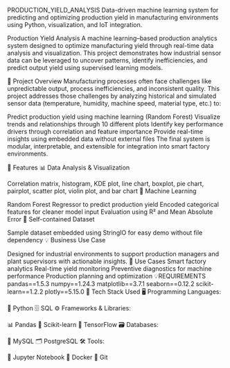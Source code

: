 
PRODUCTION_YIELD_ANALYSIS
Data-driven machine learning system for predicting and optimizing production yield in manufacturing environments using Python, visualization, and IoT integration.

Production Yield Analysis
A machine learning–based production analytics system designed to optimize manufacturing yield through real-time data analysis and visualization. This project demonstrates how industrial sensor data can be leveraged to uncover patterns, identify inefficiencies, and predict output yield using supervised learning models.

📌 Project Overview
Manufacturing processes often face challenges like unpredictable output, process inefficiencies, and inconsistent quality. This project addresses those challenges by analyzing historical and simulated sensor data (temperature, humidity, machine speed, material type, etc.) to:

Predict production yield using machine learning (Random Forest)
Visualize trends and relationships through 10 different plots
Identify key performance drivers through correlation and feature importance
Provide real-time insights using embedded data without external files
The final system is modular, interpretable, and extensible for integration into smart factory environments.

🚀 Features
📊 Data Analysis & Visualization

Correlation matrix, histogram, KDE plot, line chart, boxplot, pie chart, pairplot, scatter plot, violin plot, and bar chart
🤖 Machine Learning

Random Forest Regressor to predict production yield
Encoded categorical features for cleaner model input
Evaluation using R² and Mean Absolute Error
📁 Self-contained Dataset

Sample dataset embedded using StringIO for easy demo without file dependency
💡 Business Use Case

Designed for industrial environments to support production managers and plant supervisors with actionable insights.
🧠 Use Cases
Smart factory analytics
Real-time yield monitoring
Preventive diagnostics for machine performance
Production planning and optimization
💡REQUIREMENTS
pandas==1.5.3
numpy==1.24.3
matplotlib==3.7.1
seaborn==0.12.2
scikit-learn==1.2.2
plotly==5.15.0
🧰 Tech Stack Used
🖥️ Programming Languages:

🐍 Python
🗄️ SQL
⚙️ Frameworks & Libraries:

📊 Pandas
🤖 Scikit-learn
🧠 TensorFlow
🗃️ Databases:

💾 MySQL
🗂️ PostgreSQL
🛠️ Tools:

📓 Jupyter Notebook
🐳 Docker
🧰 Git
